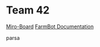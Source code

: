 # Team 42

[Miro-Board](https://miro.com/welcomeonboard/RHJXeFpKM0d6Qkk1aHZnbTg1ZGt4OHV5eHRsc0VoN1JZWjlvT3V1Tzg3b0VNUXdwekpadDYyZExHL0puRHhKUkZXVGVuNS82V212bng3SjdmQnY2ZGtIV2xhS0t3UkFSeGNEUnhsNWFzbkcrWURYb1lpczJVMzhIWmF6bnpQQ2FzVXVvMm53MW9OWFg5bkJoVXZxdFhRPT0hdjE=?share_link_id=118598855838)
[FarmBot Documentation](https://developer.farm.bot/v15/docs/farmbot-js.html)


parsa